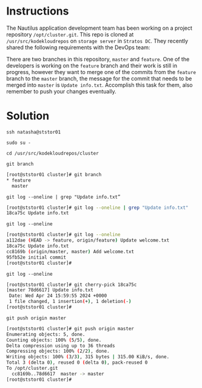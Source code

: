 # Instructions

The Nautilus application development team has been working on a project repository `/opt/cluster.git`. This repo is cloned at `/usr/src/kodekloudrepos` on `storage server` in `Stratos DC`.  They recently shared the following requirements with the DevOps team:

There are two branches in this repository, `master` and `feature`. One of the developers is working on the `feature` branch and their work is still in progress, however they want to merge one of the commits from the `feature` branch to the `master` branch, the message for the commit that needs to be merged into `master` is `Update info.txt`. Accomplish this task for them, also remember to push your changes eventually.

# Solution

`ssh natasha@ststor01`

`sudo su -`

`cd /usr/src/kodekloudrepos/cluster`

`git branch`

```bash
[root@ststor01 cluster]# git branch
* feature
  master
```

 `git log --oneline | grep "Update info.txt”`

 ```bash
[root@ststor01 cluster]# git log --oneline | grep "Update info.txt"
18ca75c Update info.txt
```

`git log --oneline`

```bash
[root@ststor01 cluster]# git log --oneline
a112dae (HEAD -> feature, origin/feature) Update welcome.txt
18ca75c Update info.txt
cc8169b (origin/master, master) Add welcome.txt
95fb52e initial commit
[root@ststor01 cluster]#
```

`git log --oneline`

```bash
[root@ststor01 cluster]# git cherry-pick 18ca75c
[master 78d6617] Update info.txt
 Date: Wed Apr 24 15:59:55 2024 +0000
 1 file changed, 1 insertion(+), 1 deletion(-)
[root@ststor01 cluster]#
```

 `git push origin master`

 ```bash
[root@ststor01 cluster]# git push origin master
Enumerating objects: 5, done.
Counting objects: 100% (5/5), done.
Delta compression using up to 36 threads
Compressing objects: 100% (2/2), done.
Writing objects: 100% (3/3), 315 bytes | 315.00 KiB/s, done.
Total 3 (delta 0), reused 0 (delta 0), pack-reused 0
To /opt/cluster.git
   cc8169b..78d6617  master -> master
[root@ststor01 cluster]#
```
